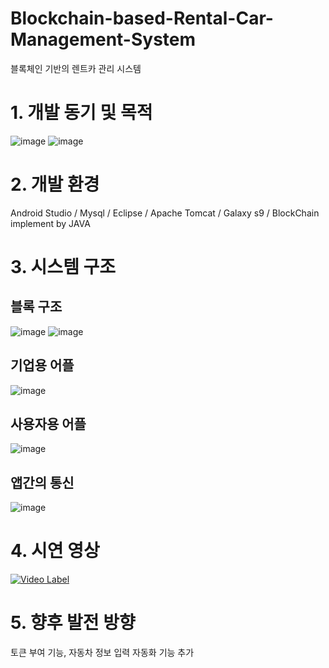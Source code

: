 # Blockchain-based-Rental-Car-Management-System
블록체인 기반의 렌트카 관리 시스템

# 1. 개발 동기 및 목적

![image](https://user-images.githubusercontent.com/54186647/63193041-6a7a9280-c0a7-11e9-870b-29335f9e502e.png)
![image](https://user-images.githubusercontent.com/54186647/63193134-a44b9900-c0a7-11e9-8dc8-ae85425174e3.png)

# 2. 개발 환경

 Android Studio / Mysql / Eclipse / Apache Tomcat / Galaxy s9 / BlockChain implement by JAVA

# 3. 시스템 구조

## 블록 구조
![image](https://user-images.githubusercontent.com/54186647/63193263-fc829b00-c0a7-11e9-8671-224798cf8afb.png)
![image](https://user-images.githubusercontent.com/54186647/63193263-fc829b00-c0a7-11e9-8671-224798cf8afb.png)

## 기업용 어플
![image](https://user-images.githubusercontent.com/54186647/63214637-aec46c00-c155-11e9-9036-15674749eb63.png)

## 사용자용 어플
![image](https://user-images.githubusercontent.com/54186647/63193370-45d2ea80-c0a8-11e9-9d3c-7109d2505a91.png)

## 앱간의 통신
![image](https://user-images.githubusercontent.com/54186647/63193408-5b481480-c0a8-11e9-8140-5b0daaf0581e.png)

# 4. 시연 영상
[![Video Label](http://img.youtube.com/vi/4WMIelnnWL0/0.jpg)](https://www.youtube.com/watch?v=4WMIelnnWL0&feature=youtu.be)

# 5. 향후 발전 방향

 토큰 부여 기능, 자동차 정보 입력 자동화 기능 추가


